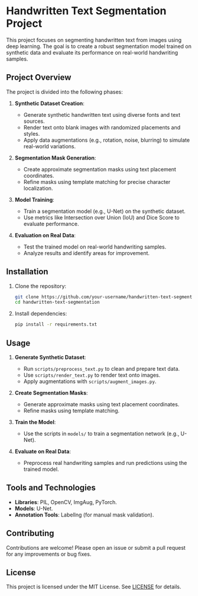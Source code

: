 # Handwritten Text Segmentation Project

This project focuses on segmenting handwritten text from images using deep learning. The goal is to create a robust segmentation model trained on synthetic data and evaluate its performance on real-world handwriting samples.

## Project Overview

The project is divided into the following phases:

1. **Synthetic Dataset Creation**:
   - Generate synthetic handwritten text using diverse fonts and text sources.
   - Render text onto blank images with randomized placements and styles.
   - Apply data augmentations (e.g., rotation, noise, blurring) to simulate real-world variations.

2. **Segmentation Mask Generation**:
   - Create approximate segmentation masks using text placement coordinates.
   - Refine masks using template matching for precise character localization.

3. **Model Training**:
   - Train a segmentation model (e.g., U-Net) on the synthetic dataset.
   - Use metrics like Intersection over Union (IoU) and Dice Score to evaluate performance.

4. **Evaluation on Real Data**:
   - Test the trained model on real-world handwriting samples.
   - Analyze results and identify areas for improvement.

## Installation

1. Clone the repository:
   ```bash
   git clone https://github.com/your-username/handwritten-text-segmentation.git
   cd handwritten-text-segmentation
   ```

2. Install dependencies:
   ```bash
   pip install -r requirements.txt
   ```

## Usage

1. **Generate Synthetic Dataset**:
   - Run `scripts/preprocess_text.py` to clean and prepare text data.
   - Use `scripts/render_text.py` to render text onto images.
   - Apply augmentations with `scripts/augment_images.py`.

2. **Create Segmentation Masks**:
   - Generate approximate masks using text placement coordinates.
   - Refine masks using template matching.

3. **Train the Model**:
   - Use the scripts in `models/` to train a segmentation network (e.g., U-Net).

4. **Evaluate on Real Data**:
   - Preprocess real handwriting samples and run predictions using the trained model.

## Tools and Technologies

- **Libraries**: PIL, OpenCV, ImgAug, PyTorch.
- **Models**: U-Net.
- **Annotation Tools**: LabelIng (for manual mask validation).

## Contributing

Contributions are welcome! Please open an issue or submit a pull request for any improvements or bug fixes.

## License

This project is licensed under the MIT License. See [LICENSE](License) for details.
